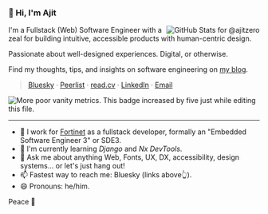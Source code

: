 ### 👋 Hi, I'm Ajit

<img
  align="right"
  alt="GitHub Stats for @ajitzero"
  src="https://github-readme-stats.vercel.app/api?username=ajitzero&theme=moltack&show_icons=true&count_private=true&hide_title=true"
  title="My GitHub Stats. Do the grades matter, though?"
/>

I'm a Fullstack (Web) Software Engineer with a zeal for building intuitive, accessible products with human-centric design.

Passionate about well-designed experiences. Digital, or otherwise.

Find my thoughts, tips, and insights on software engineering on [my blog](https://ajitpanigrahi.com "Ajit Panigrahi's Portfolio & Blog").

> [Bluesky](https://bsky.app/profile/ajitpanigrahi.com "Bluesky: For immediate contact and replies")
· [Peerlist](https://peerlist.io/ajitzero "Peerlist: For my professional future")
· [read.cv](https://read.cv/ajit "CV: For my professional present")
· [LinkedIn](https://www.linkedin.com/in/ajitzero "LinkedIn: For my professional past")
· [Email](mailto:hello@ajitpanigrahi.com?subject=Hey%20I%20saw%20your%20GitHub%20Profile "Email: relatively slow replies here")

![](https://komarev.com/ghpvc/?username=ajitzero&color=brightgreen "More poor vanity metrics. This badge increased by five just while editing this file.")

---

- 🔭 I work for [Fortinet](https://fortinet.com) as a fullstack developer, formally an "Embedded Software Engineer 3" or SDE3.
- 🌱 I'm currently learning *Django* and *Nx DevTools*.
- 💬 Ask me about anything Web, Fonts, UX, DX, accessibility, design systems... or let's just hang out!
- 📫 Fastest way to reach me: Bluesky (links above👆).
- 😄 Pronouns: he/him.

Peace 💜
